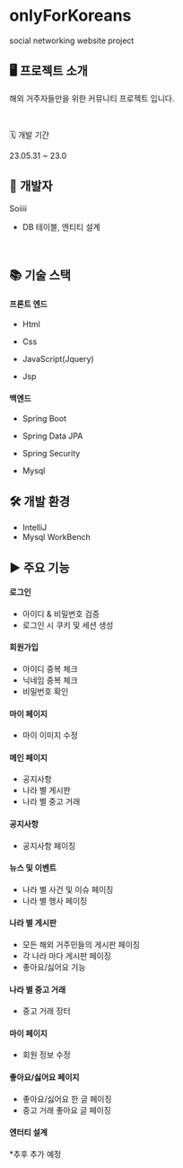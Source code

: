 # onlyForKoreans
social networking website project

## 🖥 프로젝트 소개
해외 거주자들만을 위한 커뮤니티 프로젝트 입니다.

<br/>

🗓 개발 기간

23.05.31 ~ 23.0

## 👩 개발자

Soiiii
+ DB 테이블, 엔티티 설계

<br/>

## 📚 기술 스택

#### 프론트 엔드
+ Html

+ Css

+ JavaScript(Jquery)

+ Jsp

#### 백엔드
+ Spring Boot

+ Spring Data JPA

+ Spring Security

+ Mysql 

## 🛠 개발 환경

+ IntelliJ
+ Mysql WorkBench

## ▶ 주요 기능


#### 로그인
- 아이디 & 비밀번호 검증
- 로그인 시 쿠키 및 세션 생성

#### 회원가입
- 아이디 중복 체크
- 닉네임 중복 체크
- 비밀번호 확인

#### 마이 페이지
- 마이 이미지 수정

#### 메인 페이지
- 공지사항
- 나라 별 게시판 
- 나라 별 중고 거래

#### 공지사항
- 공지사항 페이징

#### 뉴스 및 이벤트
- 나라 별 사건 및 이슈 페이징
- 나라 별 행사 페이징

#### 나라 별 게시판
- 모든 해외 거주민들의 게시판 페이징
- 각 나라 마다 게시판 페이징
- 좋아요/싫어요 기능

#### 나라 별 중고 거래
- 중고 거래 장터

#### 마이 페이지
- 회원 정보 수정

#### 좋아요/싫어요 페이지
- 좋아요/싫어요 한 글 페이징
- 중고 거래 좋아요 글 페이징

#### 엔터티 설계
*추후 추가 예정

<br/>
